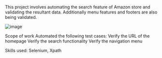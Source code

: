 This project involves automating the search feature of Amazon store and validating the resultant data. Additionally menu features and footers are also being validated.

 ![image](https://github.com/user-attachments/assets/c4914b66-9859-47e6-8cd3-acad8f717d52)



Scope of work
  Automated the following test cases:
  Verify the URL of the homepage
  Verify the search functionality
  Verify the navigation menu

Skills used:
  Selenium, Xpath
